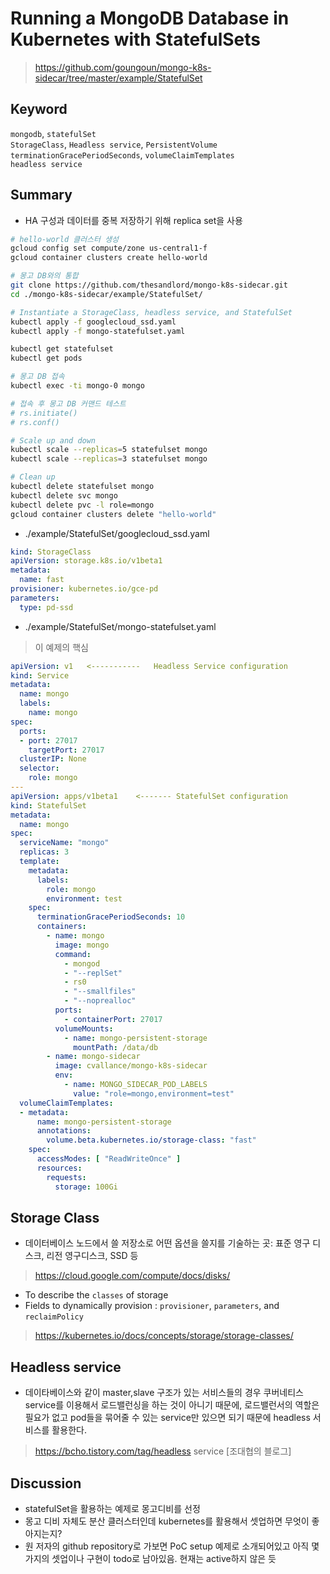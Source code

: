 # Running a MongoDB Database in Kubernetes with StatefulSets

> https://github.com/goungoun/mongo-k8s-sidecar/tree/master/example/StatefulSet

## Keyword
`mongodb`, `statefulSet` <br>
`StorageClass`, `Headless service`, `PersistentVolume` <br>
`terminationGracePeriodSeconds`, `volumeClaimTemplates` <br>
`headless service`

## Summary
- HA 구성과 데이터를 중복 저장하기 위해 replica set을 사용 
~~~bash
# hello-world 클러스터 생성
gcloud config set compute/zone us-central1-f
gcloud container clusters create hello-world

# 몽고 DB와의 통합
git clone https://github.com/thesandlord/mongo-k8s-sidecar.git
cd ./mongo-k8s-sidecar/example/StatefulSet/

# Instantiate a StorageClass, headless service, and StatefulSet
kubectl apply -f googlecloud_ssd.yaml
kubectl apply -f mongo-statefulset.yaml

kubectl get statefulset
kubectl get pods

# 몽고 DB 접속
kubectl exec -ti mongo-0 mongo

# 접속 후 몽고 DB 커맨드 테스트
# rs.initiate()
# rs.conf()

# Scale up and down
kubectl scale --replicas=5 statefulset mongo
kubectl scale --replicas=3 statefulset mongo

# Clean up
kubectl delete statefulset mongo
kubectl delete svc mongo
kubectl delete pvc -l role=mongo
gcloud container clusters delete "hello-world"
~~~
- ./example/StatefulSet/googlecloud_ssd.yaml
~~~yaml
kind: StorageClass
apiVersion: storage.k8s.io/v1beta1
metadata:
  name: fast
provisioner: kubernetes.io/gce-pd
parameters:
  type: pd-ssd
~~~
- ./example/StatefulSet/mongo-statefulset.yaml
> 이 예제의 핵심
~~~yaml
apiVersion: v1   <-----------   Headless Service configuration
kind: Service
metadata:
  name: mongo
  labels:
    name: mongo
spec:
  ports:
  - port: 27017
    targetPort: 27017
  clusterIP: None
  selector:
    role: mongo
---
apiVersion: apps/v1beta1    <------- StatefulSet configuration
kind: StatefulSet
metadata:
  name: mongo
spec:
  serviceName: "mongo"
  replicas: 3
  template:
    metadata:
      labels:
        role: mongo
        environment: test
    spec:
      terminationGracePeriodSeconds: 10
      containers:
        - name: mongo
          image: mongo
          command:
            - mongod
            - "--replSet"
            - rs0
            - "--smallfiles"
            - "--noprealloc"
          ports:
            - containerPort: 27017
          volumeMounts:
            - name: mongo-persistent-storage
              mountPath: /data/db
        - name: mongo-sidecar
          image: cvallance/mongo-k8s-sidecar
          env:
            - name: MONGO_SIDECAR_POD_LABELS
              value: "role=mongo,environment=test"
  volumeClaimTemplates:
  - metadata:
      name: mongo-persistent-storage
      annotations:
        volume.beta.kubernetes.io/storage-class: "fast"
    spec:
      accessModes: [ "ReadWriteOnce" ]
      resources:
        requests:
          storage: 100Gi
~~~

## Storage Class
- 데이터베이스 노드에서 쓸 저장소로 어떤 옵션을 쓸지를 기술하는 곳: 표준 영구 디스크, 리전 영구디스크, SSD 등
> https://cloud.google.com/compute/docs/disks/
- To describe the `classes` of storage
- Fields to dynamically provision : `provisioner`, `parameters`, and `reclaimPolicy`
> https://kubernetes.io/docs/concepts/storage/storage-classes/

## Headless service
- 데이타베이스와 같이 master,slave 구조가 있는 서비스들의 경우 쿠버네티스 service를 이용해서 로드밸런싱을 하는 것이 아니기 때문에, 로드밸런서의 역할은 필요가 없고 pod들을 묶어줄 수 있는 service만 있으면 되기 때문에 headless 서비스를 활용한다.
> https://bcho.tistory.com/tag/headless service [조대협의 블로그]

## Discussion
- statefulSet을 활용하는 예제로 몽고디비를 선정
- 몽고 디비 자체도 분산 클러스터인데 kubernetes를 활용해서 셋업하면 무엇이 좋아지는지?
- 원 저자의 github repository로 가보면 PoC setup 예제로 소개되어있고 아직 몇가지의 셋업이나 구현이 todo로 남아있음. 현재는 active하지 않은 듯
